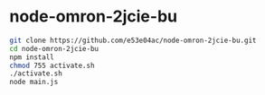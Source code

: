 # node-omron-2jcie-bu

~~~~~ sh
git clone https://github.com/e53e04ac/node-omron-2jcie-bu.git
cd node-omron-2jcie-bu
npm install
chmod 755 activate.sh
./activate.sh
node main.js
~~~~~
